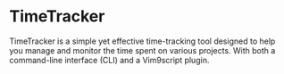 # TimeTracker
TimeTracker is a simple yet effective time-tracking tool designed to help you manage and monitor the time spent on various projects. With both a command-line interface (CLI) and a Vim9script plugin.
